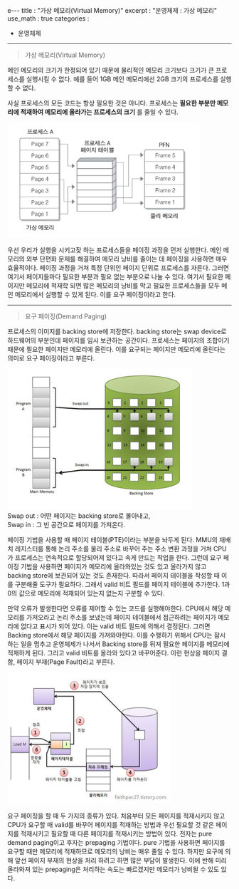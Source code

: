 e---
title : "가상 메모리(Virtual Memory)"
excerpt : "운영체제 : 가상 메모리"
use_math : true
categories :
  - 운영체제

---

> 가상 메모리(Virtual Memory)  

메인 메모리의 크기가 한정되어 있기 때문에 물리적인 메모리 크기보다 크기가 큰 프로세스를 실행시킬 수 없다. 예를 들어 1GB 메인 메모리에선 2GB 크기의 프로세스를 실행할 수 없다.  

사실 프로세스의 모든 코드는 항상 필요한 것은 아니다. 프로세스는 **필요한 부분만 메모리에 적재하여 메모리에 올라가는 프로세스의 크기** 를 줄일 수 있다.  

![](/assets/images/가상메모리1.png)  

우선 우리가 실행을 시키고잦 하는 프로세스들을 페이징 과정을 먼저 실행한다. 메인 메모리의 외부 단편화 문제를 해결하여 메모리 낭비를 줄이는 데 페이징을 사용하면 매우 효율적이다. 페이징 과정을 거쳐 특정 단위인 페이지 단위로 프로세스를 자른다. 그러면 여기서 페이지들마다 필요한 부분과 필요 없는 부분으로 나눌 수 있다. 여기서 필요한 페이지만 메모리에 적재학 되면 많은 메모리의 낭비를 막고 필요한 프로세스들을 모두 메인 메모리에서 실행할 수 있게 된다. 이를 요구 페이징이라고 한다.  

---

> 요구 페이징(Demand Paging)  

프로세스의 이미지를 backing store에 저장한다. backing store는 swap device로 하드웨어의 부분인데 페이지를 임시 보관하는 공간이다. 프로세스는 페이지의 조합이기 때문에 필요한 페이지만 메모리에 올린다. 이를 요구되는 페이지만 메모리에 올린다는 의미로 요구 페이징이라고 부른다.  

![](/assets/images/가상메모리2.png)  
Swap out : 어떤 페이지는 backing store로 몰아내고,  
Swap in : 그 빈 공간으로 페이지를 가져온다.  

페이징 기법을 사용할 때 페이지 테이블(PTE)이라는 부분을 놔두게 된다. MMU의 재배치 레지스터를 통해 논리 주소를 물리 주소로 바꾸어 주는 주소 변환 과정을 거쳐 CPU가 프로세스는 연속적으로 할당되어져 있다고 속게 만드는 작업을 한다. 그런데 요구 페이징 기법을 사용하면 페이지가 메모리에 올라와있는 것도 있고 올라가지 않고 backing store에 보관되어 있는 것도 존재한다. 따라서 페이지 테이블을 작성할 때 이를 구분해줄 도구가 필요하다. 그래서 valid 비트 필드를 페이지 테이블에 추가한다. 1과 0의 값으로 메모리에 적재되어 있는지 없는지 구분할 수 있다.  

만약 오류가 발생한다면 오류를 제어할 수 있는 코드를 실행해야한다. CPU에서 해당 메모리를 가져오라고 논리 주소를 보냈는데 페이지 테이블에서 접근하려는 페이지가 메모리에 없다고 표시가 되어 있다. 이는 valid 비트 필드에 의해서 결정된다. 그러면 Backing store에서 해당 페이지를 가져와야한다. 이를 수행하기 위해서 CPU는 잠시 하는 일을 멈추고 운영체제가 나서서 Backing store를 뒤져 필요한 페이지를 메모리에 적재하게 된다. 그리고 valid 비트를 올라와 있다고 바꾸어준다. 이런 현상을 페이지 결함, 페이지 부재(Page Fault)라고 부른다.  

![](/assets/images/가상메모리3.png)  

요구 페이징을 할 때 두 가지의 종류가 있다. 처음부터 모든 페이지를 적재시키지 않고 CPU가 요구할 때 valid를 바꾸어 페이지를 적재하는 방법과 우선 필요할 것 같은 페이지를 적재시키고 필요할 때 다른 페이지를 적재시키는 방법이 있다. 전자는 pure demand paging이고 후자는 prepaging 기법이다. pure 기법을 사용하면 페이지를 요구할 때만 메모리에 적재하므로 메모리의 낭비는 매우 줄일 수 있다. 하지만 요구에 의해 앞선 페이지 부재의 현상을 처리 하려고 하면 많은 부담이 발생한다. 이에 반해 미리 올라와져 있는 prepaging은 처리하는 속도는 빠르겠지만 메모리가 낭비될 수 있도 있다.  
